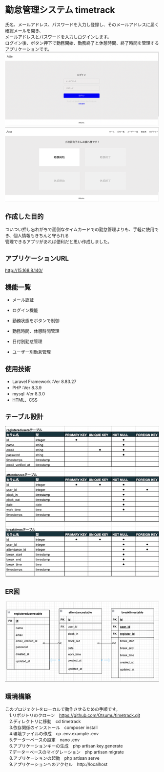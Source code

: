 # 勤怠管理システム timetrack
氏名、メールアドレス、パスワードを入力し登録し、そのメールアドレスに届く確認メールを開き、<br>
メールアドレスとパスワードを入力しログインします。<br>
ログイン後、ボタン押下で勤務開始、勤務終了と休憩時間、終了時間を管理するアプリケーションです。<br>
![ログイン画面](README/images/login.png)<br>
![ホーム画面](README/images/home.png)

## 作成した目的
ついつい押し忘れがちで面倒なタイムカードでの勤怠管理よりも、手軽に使用でき、個人情報もきちんと守られる<br>
管理できるアプリがあれば便利だと思い作成しました。

## アプリケーションURL
http://15.168.8.140/

## 機能一覧
  - メール認証

  - ログイン機能

  - 勤務状態をボタンで制御
  
  - 勤務時間、休憩時間管理
  
  - 日付別勤怠管理
  
  - ユーザー別勤怠管理

## 使用技術
  - Laravel Framework :Ver 8.83.27
　
  - PHP :Ver 8.3.9
　
  - mysql :Ver 8.3.0
　
  - HTML、CSS

## テーブル設計
![テーブル](README/images/table.png)

## ER図
![ER図](README/images/er.png)

## 環境構築　
このプロジェクトをローカルで動作させるための手順です。<br>
　1.リポジトリのクローン　https://github.com/Otsumu/timetrack.git<br>
　2.ディレクトリに移動　cd timetrack<br>
　3.依存関係のインストール　composer install<br>
　4.環境ファイルの作成　cp .env.example .env<br>
　5.データーベースの設定　nano .env<br>
　6.アプリケーションキーの生成　php artisan key.generate<br>
　7.データーベースのマイグレーション　php artisan migrate<br>
　8.アプリケーションの起動　php artisan serve<br>
　9.アプリケーションへのアクセル　http://localhost

